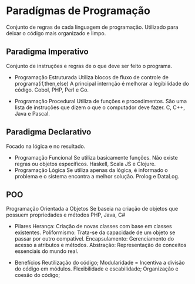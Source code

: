 # Paradígmas de Programação
Conjunto de regras de cada linguagem de programação.
Utilizado para deixar o código mais organizado e limpo.

## Paradigma Imperativo
Conjunto de instruções e regras de o que deve ser feito o programa.
* Programação Estruturada
    Utiliza blocos de fluxo de controle de programa(if,then,else)
    A principal internção é melhorar a legibilidade do código.
    Cobol, PHP, Perl e Go.

* Programação Procedural
    Utiliza de funções e procedimentos.
    São uma lista de instruções que dizem o que o computador deve fazer.
    C, C++, Java e Pascal.

## Paradigma Declarativo
Focado na lógica e no resultado.
* Programação Funcional
    Se utiliza basicamente funções. Não existe regras ou objetos específicos.
    Haskell, Scala JS e Clojure.
* Programação Lógica
    Se utiliza apenas da lógica, é informado o problema e o sistema encontra a melhor solução.
    Prolog e DataLog.

## POO
Programação Orientada a Objetos
Se baseia na criação de objetos que possuem propriedades e métodos
PHP, Java, C#
* Pilares
    Herança: Criação de novas classes com base em classes existentes.
    Poliformismo: Trata-se da capacidade de um objeto se passar por outro compatível.
    Encapsulamento: Gerenciamento do acesso a atributos e métodos.
    Abstração: Representação de conceitos essenciais do mundo real.

* Benefícios
    Reutilização do código;
    Modularidade = Incentiva a divisão do código em módulos.
    Flexibilidade e escabilidade;
    Organização e coesão do código;
